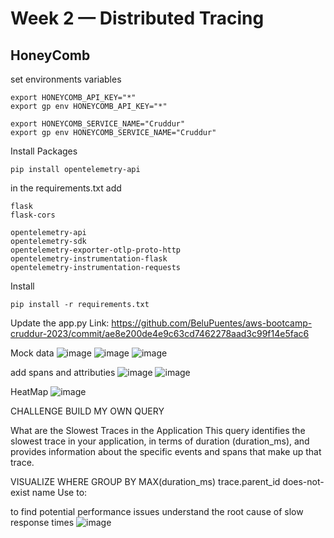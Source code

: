 # Week 2 — Distributed Tracing
## HoneyComb
set environments variables 
```
export HONEYCOMB_API_KEY="*"
export gp env HONEYCOMB_API_KEY="*"

export HONEYCOMB_SERVICE_NAME="Cruddur"
export gp env HONEYCOMB_SERVICE_NAME="Cruddur"
```
Install Packages  
```
pip install opentelemetry-api
```
in the requirements.txt add
```
flask
flask-cors

opentelemetry-api 
opentelemetry-sdk 
opentelemetry-exporter-otlp-proto-http 
opentelemetry-instrumentation-flask 
opentelemetry-instrumentation-requests
```
Install 
```
pip install -r requirements.txt 
```
Update the app.py
Link: https://github.com/BeluPuentes/aws-bootcamp-cruddur-2023/commit/ae8e200de4e9c63cd7462278aad3c99f14e5fac6

Mock data 
![image](https://user-images.githubusercontent.com/93335543/221426797-96b23f7e-7ee5-41f3-8f16-ca55118d4e01.png)
![image](https://user-images.githubusercontent.com/93335543/221426941-003233fe-2ddb-46b5-859b-dab26d756f07.png)
![image](https://user-images.githubusercontent.com/93335543/221427147-8d266e8a-e217-48bc-baf3-a506bfd22d90.png)

add spans and attributies
![image](https://user-images.githubusercontent.com/93335543/221427954-89da0b55-86cd-4b81-9a5e-d054b9138921.png)
![image](https://user-images.githubusercontent.com/93335543/221428534-bb861784-fdd3-4ec6-815a-b6b53786b004.png)

HeatMap
![image](https://user-images.githubusercontent.com/93335543/221428922-b0e2ceb3-eac8-4daf-b4ac-acff999dd321.png)


CHALLENGE 
BUILD MY OWN QUERY 

What are the Slowest Traces in the Application 
This query identifies the slowest trace in your application, in terms of duration (duration_ms), and provides information about the specific events and spans that make up that trace.

VISUALIZE	WHERE	GROUP BY
MAX(duration_ms)	trace.parent_id does-not-exist	name
Use to:

to find potential performance issues
understand the root cause of slow response times
![image](https://user-images.githubusercontent.com/93335543/221430681-5b2c77fc-5a21-43be-853b-a1dd73cc9789.png)

